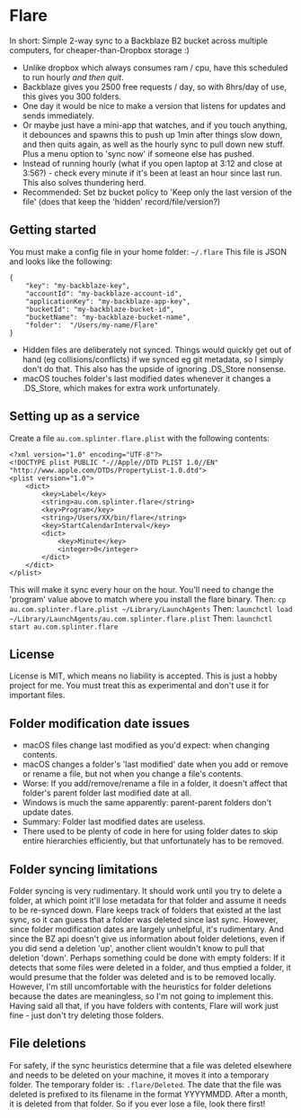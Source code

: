 # Flare

In short: Simple 2-way sync to a Backblaze B2 bucket across multiple computers, for cheaper-than-Dropbox storage :) 

* Unlike dropbox which always consumes ram / cpu, have this scheduled to run hourly *and then quit*.
* Backblaze gives you 2500 free requests / day, so with 8hrs/day of use, this gives you 300 folders.
* One day it would be nice to make a version that listens for updates and sends immediately.
* Or maybe just have a mini-app that watches, and if you touch anything, it debounces and spawns this to push up 1min after things slow down, and then quits again, as well as the hourly sync to pull down new stuff. Plus a menu option to 'sync now' if someone else has pushed.
* Instead of running hourly (what if you open laptop at 3:12 and close at 3:56?) - check every minute if it's been at least an hour since last run. This also solves thundering herd.
* Recommended: Set bz bucket policy to 'Keep only the last version of the file' (does that keep the 'hidden' record/file/version?)

## Getting started

You must make a config file in your home folder: `~/.flare`
This file is JSON and looks like the following:

    {
        "key": "my-backblaze-key",
        "accountId": "my-backblaze-account-id",
        "applicationKey": "my-backblaze-app-key",
        "bucketId": "my-backblaze-bucket-id",
        "bucketName": "my-backblaze-bucket-name",
        "folder":  "/Users/my-name/Flare"
    }
    
* Hidden files are deliberately not synced. Things would quickly get out of hand (eg collisions/conflicts) if we synced eg git metadata, so I simply don't do that. This also has the upside of ignoring .DS_Store nonsense.
* macOS touches folder's last modified dates whenever it changes a .DS_Store, which makes for extra work unfortunately.

## Setting up as a service

Create a file `au.com.splinter.flare.plist` with the following contents:

    <?xml version="1.0" encoding="UTF-8"?>
    <!DOCTYPE plist PUBLIC "-//Apple//DTD PLIST 1.0//EN" "http://www.apple.com/DTDs/PropertyList-1.0.dtd">
    <plist version="1.0">
        <dict>
            <key>Label</key>
            <string>au.com.splinter.flare</string>
            <key>Program</key>
            <string>/Users/XX/bin/flare</string>
            <key>StartCalendarInterval</key>
            <dict>
                <key>Minute</key>
                <integer>0</integer>
            </dict>
        </dict>
    </plist>
    
This will make it sync every hour on the hour. You'll need to change the 'program' value above to match where you install the flare binary.
Then: `cp au.com.splinter.flare.plist ~/Library/LaunchAgents`
Then: `launchctl load ~/Library/LaunchAgents/au.com.splinter.flare.plist`
Then: `launchctl start au.com.splinter.flare`

## License

License is MIT, which means no liability is accepted. This is just a hobby project for me. You must treat this as experimental and don't use it for important files.

## Folder modification date issues

* macOS files change last modified as you'd expect: when changing contents.
* macOS changes a folder's 'last modified' date when you add or remove or rename a file, but not when you change a file's contents.
* Worse: If you add/remove/rename a file in a folder, it doesn't affect that folder's parent folder last modified date at all.
* Windows is much the same apparently: parent-parent folders don't update dates.
* Summary: Folder last modified dates are useless.
* There used to be plenty of code in here for using folder dates to skip entire hierarchies efficiently, but that unfortunately has to be removed. 

## Folder syncing limitations

Folder syncing is very rudimentary. It should work until you try to delete a folder, at which point it'll lose metadata for that folder and assume it needs to be re-synced down.
Flare keeps track of folders that existed at the last sync, so it can guess that a folder was deleted since last sync. However, since folder modification dates are largely unhelpful, it's rudimentary.
And since the BZ api doesn't give us information about folder deletions, even if you did send a deletion 'up', another client wouldn't know to pull that deletion 'down'.
Perhaps something could be done with empty folders: If it detects that some files were deleted in a folder, and thus emptied a folder, it would presume that the folder was deleted and is to be removed locally.
However, I'm still uncomfortable with the heuristics for folder deletions because the dates are meaningless, so I'm not going to implement this.
Having said all that, if you have folders with contents, Flare will work just fine - just don't try deleting those folders. 

## File deletions

For safety, if the sync heuristics determine that a file was deleted elsewhere and needs to be deleted on your machine, it moves it into a temporary folder.
The temporary folder is: `.flare/Deleted`.
The date that the file was deleted is prefixed to its filename in the format YYYYMMDD.
After a month, it is deleted from that folder.
So if you ever lose a file, look there first!
